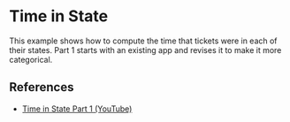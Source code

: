 # Time in State
This example shows how to compute the time that tickets were in each of their states.
Part 1 starts with an existing app and revises it to make it more categorical.

## References
- [Time in State Part 1 (YouTube)](https://youtu.be/_cjNMRpo97M)